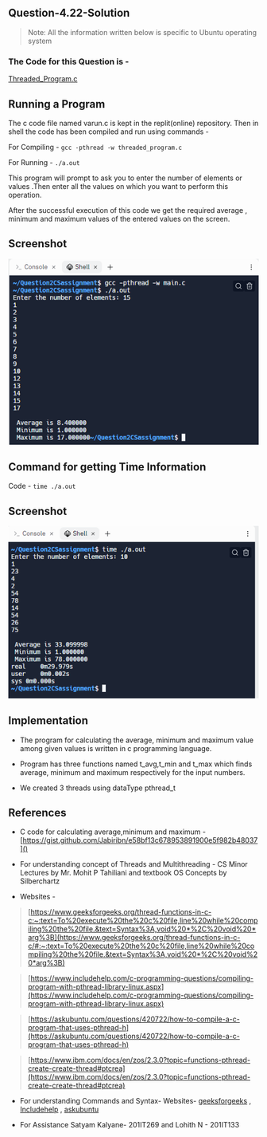 ## Question-4.22-Solution

> Note: All the information written below is specific to Ubuntu operating system

### The Code for this Question is - 
[Threaded_Program.c](https://github.com/varun-tiwari1/CS252_Assignment/blob/master/Question-2/Threaded_Program.c)

## Running a Program

The c code file named varun.c is kept in the replit(online) repository. Then in shell the code has been compiled and run using commands -

For Compiling -  `gcc -pthread -w threaded_program.c`

For Running -  `./a.out`

This program will prompt to ask you to enter the number of elements or values .Then enter all the values on which you want to perform this operation.

After the successful execution of this code we get the required average , minimum and maximum values of the entered values on the screen.

## Screenshot 

![alttext](https://github.com/varun-tiwari1/CS252_Assignment/blob/master/Question-2/Running_a_Program.png)

## Command for getting Time Information

Code - `time ./a.out`

## Screenshot

![alttext](https://github.com/varun-tiwari1/CS252_Assignment/blob/master/Question-2/Time_Information.png)

## Implementation

- The program for calculating the average, minimum and maximum value among given values is written in c programming language.

- Program has three functions named t_avg,t_min and t_max which finds average, minimum and maximum respectively for the input numbers.

- We created 3 threads using dataType pthread_t



## References

- C code for calculating average,minimum and maximum - [https://gist.github.com/Jabiribn/e58bf13c678953891900e5f982b48037]() 

- For understanding concept of Threads and Multithreading - CS Minor Lectures by Mr. Mohit P Tahiliani and textbook OS Concepts by Silberchartz

- Websites -

> [https://www.geeksforgeeks.org/thread-functions-in-c-c:~:text=To%20execute%20the%20c%20file,line%20while%20compiling%20the%20file.&text=Syntax%3A,void%20*%2C%20void%20*arg%3B](https://www.geeksforgeeks.org/thread-functions-in-c-c/#:~:text=To%20execute%20the%20c%20file,line%20while%20compiling%20the%20file.&text=Syntax%3A,void%20*%2C%20void%20*arg%3B)

> [https://www.includehelp.com/c-programming-questions/compiling-program-with-pthread-library-linux.aspx](https://www.includehelp.com/c-programming-questions/compiling-program-with-pthread-library-linux.aspx)

> [https://askubuntu.com/questions/420722/how-to-compile-a-c-program-that-uses-pthread-h](https://askubuntu.com/questions/420722/how-to-compile-a-c-program-that-uses-pthread-h)

> [https://www.ibm.com/docs/en/zos/2.3.0?topic=functions-pthread-create-create-thread#ptcrea](https://www.ibm.com/docs/en/zos/2.3.0?topic=functions-pthread-create-create-thread#ptcrea)



- For understanding Commands and Syntax-
 Websites- [geeksforgeeks](https://www.geeksforgeeks.org/thread-functions-in-c-c/#:~:text=To%20execute%20the%20c%20file,line%20while%20compiling%20the%20file.&text=Syntax%3A,void%20*%2C%20void%20*arg%3B) ,
 [Includehelp](https://www.includehelp.com/c-programming-questions/compiling-program-with-pthread-library-linux.aspx) , [askubuntu](https://askubuntu.com/questions/420722/how-to-compile-a-c-program-that-uses-pthread-h)

- For Assistance Satyam Kalyane- 201IT269 and Lohith N - 201IT133




